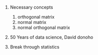 1. Necessary concepts
    1. orthogonal matrix
    2. normal matrix
    3. normal orthogonal matrix
    

2. 50 Years of data science, David donoho
3. Break through statistics
